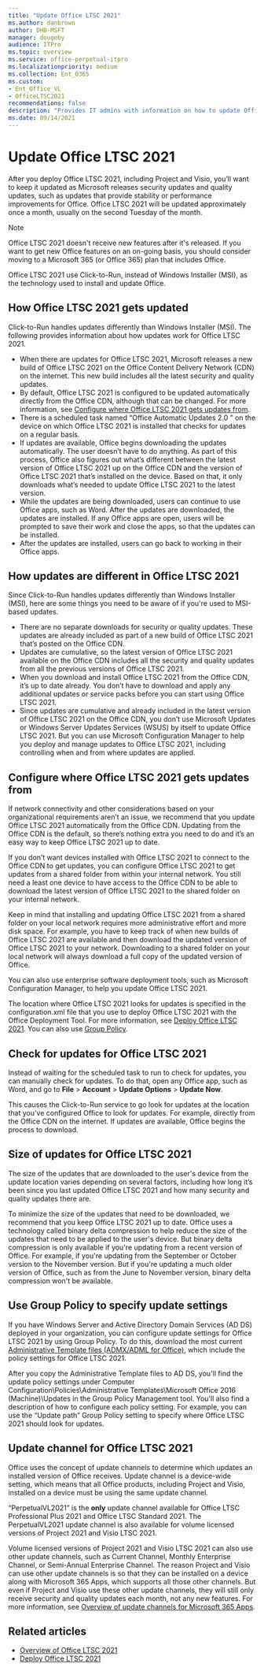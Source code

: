 ```yaml
---
title: "Update Office LTSC 2021"
ms.author: danbrown
author: DHB-MSFT
manager: dougeby
audience: ITPro
ms.topic: overview
ms.service: office-perpetual-itpro
ms.localizationpriority: medium
ms.collection: Ent_O365
ms.custom: 
- Ent_Office_VL
- OfficeLTSC2021
recommendations: false
description: "Provides IT admins with information on how to update Office LTSC 2021."
ms.date: 09/14/2021
---
```


# Update Office LTSC 2021
 
After you deploy Office LTSC 2021, including Project and Visio, you’ll want to keep it updated as Microsoft releases security updates and quality updates, such as updates that provide stability or performance improvements for Office. Office LTSC 2021 will be updated approximately once a month, usually on the second Tuesday of the month.

> [!NOTE]
> Office LTSC 2021 doesn't receive new features after it's released. If you want to get new Office features on an on-going basis, you should consider moving to a Microsoft 365 (or Office 365) plan that includes Office.

Office LTSC 2021 use Click-to-Run, instead of Windows Installer (MSI), as the technology used to install and update Office.

## How Office LTSC 2021 gets updated

Click-to-Run handles updates differently than Windows Installer (MSI). The following provides information about how updates work for Office LTSC 2021.

- When there are updates for Office LTSC 2021, Microsoft releases a new build of Office LTSC 2021 on the Office Content Delivery Network (CDN) on the internet. This new build includes all the latest security and quality updates.
- By default, Office LTSC 2021 is configured to be updated automatically directly from the Office CDN, although that can be changed. For more information, see [Configure where Office LTSC 2021 gets updates from](#configure-where-office-ltsc-2021-gets-updates-from).
- There is a scheduled task named “Office Automatic Updates 2.0 ” on the device on which Office LTSC 2021 is installed that checks for updates on a regular basis.
- If updates are available, Office begins downloading the updates automatically. The user doesn’t have to do anything. As part of this process, Office also figures out what’s different between the latest version of Office LTSC 2021 up on the Office CDN and the version of Office LTSC 2021 that’s installed on the device. Based on that, it only downloads what’s needed to update Office LTSC 2021 to the latest version.
- While the updates are being downloaded, users can continue to use Office apps, such as Word. After the updates are downloaded, the updates are installed. If any Office apps are open, users will be prompted to save their work and close the apps, so that the updates can be installed.
- After the updates are installed, users can go back to working in their Office apps.

## How updates are different in Office LTSC 2021

Since Click-to-Run handles updates differently than Windows Installer (MSI), here are some things you need to be aware of if you're used to MSI-based updates.

- There are no separate downloads for security or quality updates. These updates are already included as part of a new build of Office LTSC 2021 that’s posted on the Office CDN.
- Updates are cumulative, so the latest version of Office LTSC 2021 available on the Office CDN includes all the security and quality updates from all the previous versions of Office LTSC 2021.
- When you download and install Office LTSC 2021 from the Office CDN, it’s up to date already. You don’t have to download and apply any additional updates or service packs before you can start using Office LTSC 2021.
- Since updates are cumulative and already included in the latest version of Office LTSC 2021 on the Office CDN, you don’t use Microsoft Updates or Windows Server Updates Services (WSUS) by itself to update Office LTSC 2021. But you can use Microsoft Configuration Manager to help you deploy and manage updates to Office LTSC 2021, including controlling when and from where updates are applied.

## Configure where Office LTSC 2021 gets updates from

If network connectivity and other considerations based on your organizational requirements aren’t an issue, we recommend that you update Office LTSC 2021 automatically from the Office CDN. Updating from the Office CDN is the default, so there’s nothing extra you need to do and it’s an easy way to keep Office LTSC 2021 up to date.

If you don’t want devices installed with Office LTSC 2021 to connect to the Office CDN to get updates, you can configure Office LTSC 2021 to get updates from a shared folder from within your internal network. You still need a least one device to have access to the Office CDN to be able to download the latest version of Office LTSC 2021 to the shared folder on your internal network.

Keep in mind that installing and updating Office LTSC 2021 from a shared folder on your local network requires more administrative effort and more disk space. For example, you have to keep track of when new builds of Office LTSC 2021 are available and then download the updated version of Office LTSC 2021 to your network. Downloading to a shared folder on your local network will always download a full copy of the updated version of Office.

You can also use enterprise software deployment tools, such as Microsoft Configuration Manager, to help you update Office LTSC 2021.

The location where Office LTSC 2021 looks for updates is specified in the configuration.xml file that you use to deploy Office LTSC 2021 with the Office Deployment Tool. For more information, see [Deploy Office LTSC 2021](deploy.md). You can also use [Group Policy](#use-group-policy-to-specify-update-settings).

## Check for updates for Office LTSC 2021

Instead of waiting for the scheduled task to run to check for updates, you can manually check for updates. To do that, open any Office app, such as Word, and go to **File** > **Account** > **Update Options** > **Update Now**.

This causes the Click-to-Run service to go look for updates at the location that you’ve configured Office to look for updates. For example, directly from the Office CDN on the internet. If updates are available, Office begins the process to download.

## Size of updates for Office LTSC 2021

The size of the updates that are downloaded to the user's device from the update location varies depending on several factors, including how long it’s been since you last updated Office LTSC 2021 and how many security and quality updates there are.

To minimize the size of the updates that need to be downloaded, we recommend that you keep Office LTSC 2021 up to date. Office uses a technology called binary delta compression to help reduce the size of the updates that need to be applied to the user's device. But binary delta compression is only available if you're updating from a recent version of Office. For example, if you're updating from the September or October version to the November version. But if you're updating a much older version of Office, such as from the June to November version, binary delta compression won't be available.

## Use Group Policy to specify update settings

If you have Windows Server and Active Directory Domain Services (AD DS) deployed in your organization, you can configure update settings for Office LTSC 2021 by using Group Policy. To do this, download the most current [Administrative Template files (ADMX/ADML for Office)](https://www.microsoft.com/download/details.aspx?id=49030), which include the policy settings for Office LTSC 2021.

After you copy the Administrative Template files to AD DS, you'll find the update policy settings under Computer Configuration\Policies\Administrative Templates\Microsoft Office 2016 (Machine)\Updates in the Group Policy Management tool. You'll also find a description of how to configure each policy setting. For example, you can use the “Update path” Group Policy setting to specify where Office LTSC 2021 should look for updates.

## Update channel for Office LTSC 2021

Office uses the concept of update channels to determine which updates an installed version of Office receives. Update channel is a device-wide setting, which means that all Office products, including Project and Visio, installed on a device must be using the same update channel.

“PerpetualVL2021” is the **only** update channel available for Office LTSC Professional Plus 2021 and Office LTSC Standard 2021. The PerpetualVL2021 update channel is also available for volume licensed versions of Project 2021 and Visio LTSC 2021.

Volume licensed versions of Project 2021 and Visio LTSC 2021 can also use other update channels, such as Current Channel, Monthly Enterprise Channel, or Semi-Annual Enterprise Channel. The reason Project and Visio can use other update channels is so that they can be installed on a device along with Microsoft 365 Apps, which supports all those other channels. But even if Project and Visio use these other update channels, they will still only receive security and quality updates each month, not any new features. For more information, see [Overview of update channels for Microsoft 365 Apps](../overview-update-channels.md).

## Related articles

- [Overview of Office LTSC 2021](overview.md)
- [Deploy Office LTSC 2021](deploy.md)
